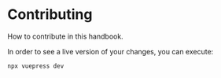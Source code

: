 # Contributing

How to contribute in this handbook.

In order to see a live version of your changes, you can execute:

```bash
npx vuepress dev
```
